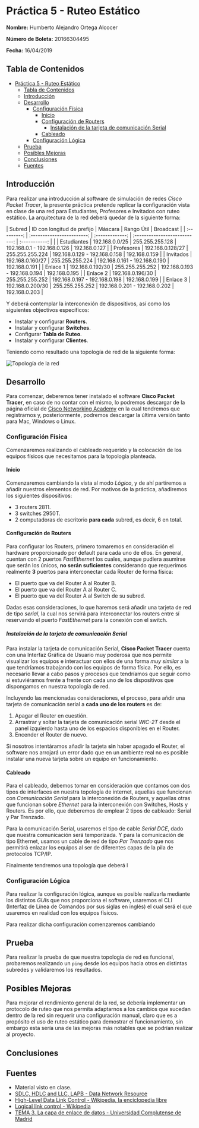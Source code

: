 # Práctica 5 - Ruteo Estático

**Nombre:** Humberto Alejandro Ortega Alcocer

**Número de Boleta:** 20166304495

**Fecha:** 16/04/2019

## Tabla de Contenidos

- [Práctica 5 - Ruteo Estático](#pr%c3%a1ctica-5---ruteo-est%c3%a1tico)
  - [Tabla de Contenidos](#tabla-de-contenidos)
  - [Introducción](#introducci%c3%b3n)
  - [Desarrollo](#desarrollo)
    - [Configuración Física](#configuraci%c3%b3n-f%c3%adsica)
      - [Inicio](#inicio)
      - [Configuración de Routers](#configuraci%c3%b3n-de-routers)
        - [Instalación de la tarjeta de comunicación Serial](#instalaci%c3%b3n-de-la-tarjeta-de-comunicaci%c3%b3n-serial)
      - [Cableado](#cableado)
    - [Configuración Lógica](#configuraci%c3%b3n-l%c3%b3gica)
  - [Prueba](#prueba)
  - [Posibles Mejoras](#posibles-mejoras)
  - [Conclusiones](#conclusiones)
  - [Fuentes](#fuentes)

## Introducción

Para realizar una introducción al software de simulación de redes *Cisco Packet Tracer*, la presente práctica pretende replicar la configuración vista en clase de una red para Estudiantes, Profesores e Invitados con ruteo estático. La arquitectura de la red deberá quedar de la siguiente forma:

|   Subred    | ID con longitud de prefijo |     Máscara     |          Rango Útil           |   Broadcast   |
| :---------: | :------------------------: | :-------------: | :---------------------------: | :-----------: |  |
| Estudiantes |       192.168.0.0/25       | 255.255.255.128 |  192.168.0.1 - 192.168.0.126  | 192.168.0.127 |
| Profesores  |      192.168.0.128/27      | 255.255.255.224 | 192.168.0.129 - 192.168.0.158 | 192.168.0.159 |
|  Invitados  |      192.168.0.160/27      | 255.255.255.224 | 192.168.0.161 - 192.168.0.190 | 192.168.0.191 |
|  Enlace 1   |      192.168.0.192/30      | 255.255.255.252 | 192.168.0.193 - 192.168.0.194 | 192.168.0.195 |
|  Enlace 2   |      192.168.0.196/30      | 255.255.255.252 | 192.168.0.197 - 192.168.0.198 | 192.168.0.199 |
|  Enlace 3   |      192.168.0.200/30      | 255.255.255.252 | 192.168.0.201 - 192.168.0.202 | 192.168.0.203 |

Y deberá contemplar la interconexión de dispositivos, así como los siguientes objectivos específicos:

- Instalar y configurar **Routers**.
- Instalar y configurar **Switches**.
- Configurar **Tabla de Ruteo**.
- Instalar y configurar **Clientes**.

Teniendo como resultado una topología de red de la siguiente forma:

![Topología de la red](https://i.imgur.com/Py6gA24.jpg)

## Desarrollo

Para comenzar, deberemos tener instalado el software **Cisco Packet Tracer**, en caso de no contar con el mismo, lo podremos descargar de la página oficial de [Cisco Networking Academy][packet-tracer-url] en la cual tendremos que registrarnos y, posteriormente, podremos descargar la última versión tanto para Mac, Windows o Linux.

### Configuración Física

Comenzaremos realizando el cableado requerido y la colocación de los equipos físicos que necesitamos para la topología planteada.


#### Inicio

Comenzaremos cambiando la vista al modo *Lógico*, y de ahí partiremos a añadir nuestros elementos de red. Por motivos de la práctica, añadiremos los siguientes dispositivos:

- 3 routers 2811.
- 3 switches 2950T.
- 2 computadoras de escritorio **para cada** subred, es decir, 6 en total.

#### Configuración de Routers

Para configurar los Routers, primero tomaremos en consideración el hardware proporcionado por default para cada uno de ellos. En general, cuentan con 2 puertos *FastEthernet* los cuales, aunque pudiera asumirse que serán los únicos, **no serán suficientes** considerando que requerimos realmente **3** puertos para interconectar cada Router de forma física:

- El puerto que va del Router A al Router B.
- El puerto que va del Router A al Router C.
- El puerto que va del Router A al Switch de su subred.

Dadas esas consideraciones, lo que haremos será añadir una tarjeta de red de tipo *serial*, la cual nos servirá para interconectar los routers entre sí reservando el puerto *FastEthernet* para la conexión con el switch.

##### Instalación de la tarjeta de comunicación Serial

Para instalar la tarjeta de comunicación Serial, **Cisco Packet Tracer** cuenta con una Interfaz Gráfica de Usuario muy poderosa que nos permite visualizar los equipos e interactuar con ellos de una forma *muy similar* a la que tendríamos trabajando con los equipos de forma física. Por ello, es necesario llevar a cabo pasos y procesos que tendríamos que seguir como si estuviéramos frente a frente con cada uno de los dispositivos que dispongamos en nuestra topología de red.

Incluyendo las mencionadas consideraciones, el proceso, para añdir una tarjeta de comunicación serial a **cada uno de los routers** es de:

1. Apagar el Router en cuestión.
2. Arrastrar y soltar la tarjeta de comunicación serial *WIC-2T* desde el panel izquierdo hasta uno de los espacios disponibles en el Router.
3. Encender el Router de nuevo.

Si nosotros intentáramos añadir la tarjeta **sin** haber apagado el Router, el software nos arrojará un error dado que en un ambiente real no es posible instalar una nueva tarjeta sobre un equipo en funcionamiento.

#### Cableado

Para el cableado, debemos tomar en consideración que contamos con dos tipos de interfaces en nuestra topología de internet, aquellas que funcionan con *Comunicación Serial* para la interconexión de Routers, y aquellas otras que funcionan sobre *Ethernet* para la interconexión con Switches, Hosts y Routers. Es por ello, que deberemos de emplear 2 tipos de cableado: Serial y Par Trenzado.

Para la comunicación Serial, usaremos el tipo de cable *Serial DCE*, dado que nuestra comunicación será temporizada. Y para la comunicación de tipo Ethernet, usamos un cable de red de tipo *Par Trenzado* que nos permitirá enlazar los equipos al ser de diferentes capas de la pila de protocolos TCP/IP.

Finalmente tendremos una topología que deberá l

### Configuración Lógica

Para realizar la configuración lógica, aunque es posible realizarla mediante los distintos *GUI*s que nos proporciona el software, usaremos el CLI (Interfaz de Línea de Comandos por sus siglas en inglés) el cual será el que usaremos en realidad con los equipos físicos.

Para realizar dicha configuración comenzaremos cambiando

## Prueba

Para realizar la prueba de que nuestra topología de red es funcional, probaremos realizando un `ping` desde los equipos hacia otros en distintas subredes y validaremos los resultados.

## Posibles Mejoras

Para mejorar el rendimiento general de la red, se debería implementar un protocolo de ruteo que nos permita adaptarnos a los cambios que sucedan dentro de la red sin requerir una configuración manual, claro que es a propósito el uso de ruteo estático para demostrar el funcionamiento, sin embargo esta sería una de las mejoras más notables que se podrían realizar al proyecto.

## Conclusiones



## Fuentes

- Material visto en clase.
- [SDLC, HDLC and LLC, LAPB - Data Network Resource](http://www.rhyshaden.com/hdlc.htm)
- [High-Level Data Link Control - Wikipedia, la enciclopedia libre](https://es.wikipedia.org/wiki/High-Level_Data_Link_Control)
- [Logical link control - Wikipedia](https://en.wikipedia.org/wiki/Logical_link_control)
- [TEMA 3. La capa de enlace de datos - Universidad Complutense de Madrid](https://www.fdi.ucm.es/profesor/rubensm/Redes/Trasparencias/Tema%203.pdf)

[packet-tracer-url]: https://www.netacad.com/es/courses/packet-tracer
